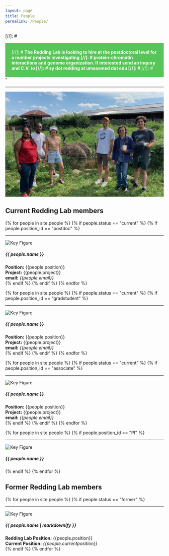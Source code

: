 ```yaml
---
layout: page
title: People
permalink: /People/
---
```


<style>
.alert {
  padding: 20px;
  background-color: #57c557;
  color: white;
}

.closebtn {
  margin-left: 15px;
  color: white;
  font-weight: bold;
  float: right;
  font-size: 22px;
  line-height: 20px;
  cursor: pointer;
  transition: 0.3s;
}

.closebtn:hover {
  color: black;
}
</style>

[//]: # <div class="alert">
[//]: #  <b>The Redding Lab is looking to hire at the postdoctoral level for a number projects investigating 
[//]: #  protein-chromatin interactions and genome organization. If interested send an inquiry and C.V. to 
[//]: #  sy dot redding at umassmed dot edu
[//]: #  </b>
[//]: # </div>"



<hr>
<div>
<img class="img-fluid" src="/static/img/people/group_2025.jpeg" alt="xx">
</div>

<h2>Current Redding Lab members</h2>

[comment]: <> (loop over postdocs)

{% for people in site.people %}
{% if people.status == "current" %}
{% if people.position_id == "postdoc" %}
<hr>
<div class="row">
    <div class="col-md-4">
        <img class = "img-fluid" src = "{{people.image}}" alt = "Key Figure" style="max-height: 200px;">
    </div>
    <div class="col-md-8">
        <div><h5>{{ people.name }}</h5>
        <b>Position:</b> {{people.position}} <br>
        <b>Project:</b> {{people.project}} <br>
        <b>email:</b> <em>{{people.email}}</em> <br>
        </div>
    </div>
</div>
{% endif %}
{% endif %}
{% endfor %}

[comment]: <> (loop over grad students)

{% for people in site.people %}
{% if people.status == "current" %}
{% if people.position_id == "gradstudent" %}
<hr>
<div class="row">
    <div class="col-md-4">
        <img class = "img-fluid" src = "{{people.image}}" alt = "Key Figure" style="max-height: 200px;">
    </div>
    <div class="col-md-8">
        <div><h5>{{ people.name }}</h5>
        <b>Position:</b> {{people.position}} <br>
        <b>Project:</b> {{people.project}} <br>
        <b>email:</b> <em>{{people.email}}</em> <br>
        </div>
    </div>
</div>
{% endif %}
{% endif %}
{% endfor %}

[comment]: <> (loop over associates)

{% for people in site.people %}
{% if people.status == "current" %}
{% if people.position_id == "associate" %}
<hr>
<div class="row">
    <div class="col-md-4">
        <img class = "img-fluid" src = "{{people.image}}" alt = "Key Figure" style="max-height: 200px;">
    </div>
    <div class="col-md-8">
        <div><h5>{{ people.name }}</h5>
        <b>Position:</b> {{people.position}} <br>
        <b>Project:</b> {{people.project}} <br>
        <b>email:</b> <em>{{people.email}}</em> <br>
        </div>
    </div>
</div>
{% endif %}
{% endif %}
{% endfor %}

[comment]: <> (Sy)
{% for people in site.people %}
{% if people.position_id == "PI" %}
<hr>
<div class="row">
    <div class="col-md-4">
        <img class = "img-fluid" src = "{{people.image}}" alt = "Key Figure" style="max-height: 200px;">
    </div>
    <div class="col-md-8">
        <div><h5>{{ people.name }}</h5>
        </div>
    </div>
</div>
{% endif %}
{% endfor %}

<h2>Former Redding Lab members</h2>

{% for people in site.people %}
{% if people.status == "former" %}
<hr>
<div class="row">
    <div class="col-md-4">
        <img class = "img-fluid" src = "{{people.image}}" alt = "Key Figure" style="max-height: 200px;">
    </div>
    <div class="col-md-8">
        <div><h5>{{ people.name | markdownify }}</h5>
        <b>Redding Lab Position:</b> {{people.position}} <br>
        <b>Current Position:</b> <em>{{people.currentposition}}</em> <br>
        </div>
    </div>
</div>
{% endif %}
{% endfor %}
